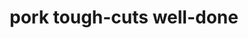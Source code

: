 ---
layout: guide
title: pork tough-cuts well-done
type: pork
food: tough-cuts
doneness: well-done
temp_c: 70
temp_f: 158
minimum: 7
best: 8
maximum: 16
---
